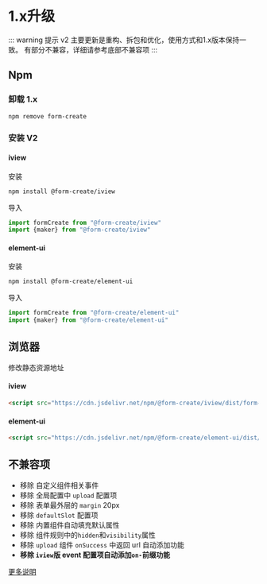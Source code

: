 
# 1.x升级

::: warning 提示
v2 主要更新是重构、拆包和优化，使用方式和1.x版本保持一致。
有部分不兼容，详细请参考底部不兼容项
:::

## Npm

### 卸载 1.x

```sh
npm remove form-create
```

### 安装 V2

#### iview

安装
```sh
npm install @form-create/iview
```

导入
```js
import formCreate from "@form-create/iview"
import {maker} from "@form-create/iview"
```

#### element-ui

安装
```sh
npm install @form-create/element-ui
```

导入
```js
import formCreate from "@form-create/element-ui"
import {maker} from "@form-create/element-ui"
```


## 浏览器
修改静态资源地址
#### iview
```html
<script src="https://cdn.jsdelivr.net/npm/@form-create/iview/dist/form-create.min.js"></script>
```

#### element-ui
```html
<script src="https://cdn.jsdelivr.net/npm/@form-create/element-ui/dist/form-create.min.js"></script>
```

## 不兼容项

- 移除 自定义组件相关事件
- 移除 全局配置中 `upload` 配置项
- 移除 表单最外层的 `margin` 20px
- 移除 `defaultSlot` 配置项
- 移除 内置组件自动填充默认属性
- 移除 组件规则中的`hidden`和`visibility`属性
- 移除 `upload` 组件 `onSuccess` 中返回 url 自动添加功能
- **移除 `iview`版 event 配置项自动添加`on-`前缀功能**

[更多说明](/v2/guide/update.html#_0-0-3)
